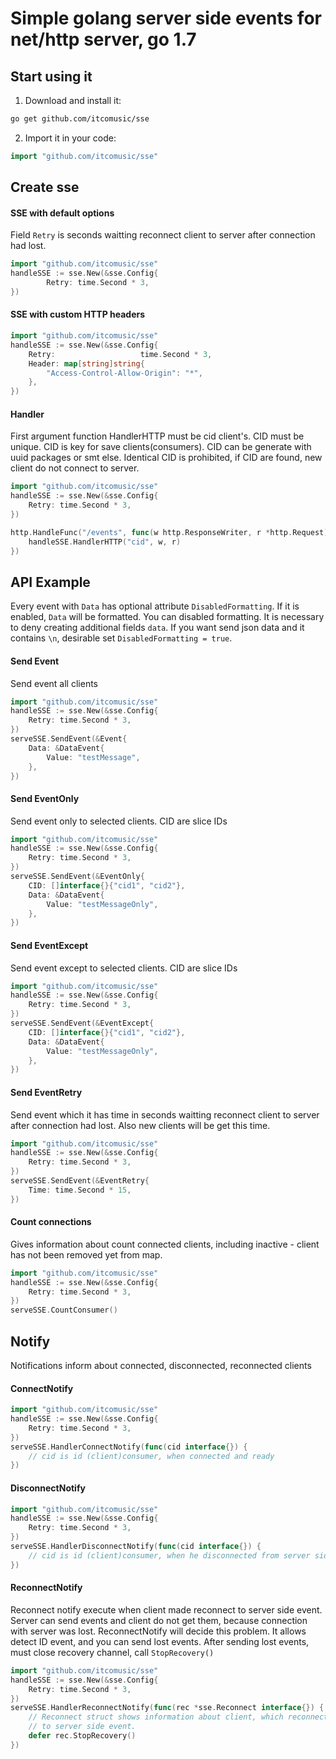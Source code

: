 Simple golang server side events for net/http server, go 1.7
==
## Start using it

1. Download and install it:

```sh
go get github.com/itcomusic/sse
```

2. Import it in your code:

```go
import "github.com/itcomusic/sse"
```

## Create sse

#### SSE with default options
Field ```Retry``` is seconds waitting reconnect client to server after
connection had lost.

```go
import "github.com/itcomusic/sse"
handleSSE := sse.New(&sse.Config{
        Retry: time.Second * 3,
})
```

#### SSE with custom HTTP headers

```go
import "github.com/itcomusic/sse"
handleSSE := sse.New(&sse.Config{
    Retry:                   time.Second * 3,
    Header: map[string]string{
        "Access-Control-Allow-Origin": "*",
    },
})
```

#### Handler  
First argument function HandlerHTTP must be cid client's. CID must be unique.
CID is key for save clients(consumers). CID can be generate with uuid packages or
smt else. Identical CID is prohibited, if CID are found, new client do not
connect to server.

```go
import "github.com/itcomusic/sse"
handleSSE := sse.New(&sse.Config{
    Retry: time.Second * 3,
})

http.HandleFunc("/events", func(w http.ResponseWriter, r *http.Request) {
    handleSSE.HandlerHTTP("cid", w, r)
})
```

## API Example
Every event with ```Data``` has optional attribute ```DisabledFormatting```. If
it is enabled, ```Data``` will be formatted.
You can disabled formatting. It is necessary to deny creating additional
fields ```data```. If you want send json data and it contains ```\n```, desirable
set ```DisabledFormatting = true```.


#### Send Event
Send event all clients

```go
import "github.com/itcomusic/sse"
handleSSE := sse.New(&sse.Config{
    Retry: time.Second * 3,
})
serveSSE.SendEvent(&Event{
	Data: &DataEvent{
		Value: "testMessage",
	},
})
```

#### Send EventOnly
Send event only to selected clients. CID are slice IDs

```go
import "github.com/itcomusic/sse"
handleSSE := sse.New(&sse.Config{
    Retry: time.Second * 3,
})
serveSSE.SendEvent(&EventOnly{
    CID: []interface{}{"cid1", "cid2"},
    Data: &DataEvent{
        Value: "testMessageOnly",
    },
})
```

#### Send EventExcept
Send event except to selected clients. CID are slice IDs

```go
import "github.com/itcomusic/sse"
handleSSE := sse.New(&sse.Config{
    Retry: time.Second * 3,
})
serveSSE.SendEvent(&EventExcept{
    CID: []interface{}{"cid1", "cid2"},
    Data: &DataEvent{
        Value: "testMessageOnly",
    },
})
```

#### Send EventRetry
Send event which it has time in seconds waitting reconnect client to server after
connection had lost. Also new clients will be get this time.

```go
import "github.com/itcomusic/sse"
handleSSE := sse.New(&sse.Config{
    Retry: time.Second * 3,
})
serveSSE.SendEvent(&EventRetry{
    Time: time.Second * 15,
})
```

#### Count connections
Gives information about count connected clients, including inactive -
client has not been removed yet from map.

```go
import "github.com/itcomusic/sse"
handleSSE := sse.New(&sse.Config{
    Retry: time.Second * 3,
})
serveSSE.CountConsumer()
```

## Notify
Notifications inform about connected, disconnected, reconnected clients

#### ConnectNotify

```go
import "github.com/itcomusic/sse"
handleSSE := sse.New(&sse.Config{
    Retry: time.Second * 3,
})
serveSSE.HandlerConnectNotify(func(cid interface{}) {
    // cid is id (client)consumer, when connected and ready
})
```

#### DisconnectNotify

```go
import "github.com/itcomusic/sse"
handleSSE := sse.New(&sse.Config{
    Retry: time.Second * 3,
})
serveSSE.HandlerDisconnectNotify(func(cid interface{}) {
    // cid is id (client)consumer, when he disconnected from server side event
})
```

#### ReconnectNotify
Reconnect notify execute when client made reconnect to server side event.
Server can send events and client do not get them, because connection with server
was lost. ReconnectNotify will decide this problem. It allows
detect ID event, and you can send lost events. After sending lost events, must
close recovery channel, call ```StopRecovery()```

```go
import "github.com/itcomusic/sse"
handleSSE := sse.New(&sse.Config{
    Retry: time.Second * 3,
})
serveSSE.HandlerReconnectNotify(func(rec *sse.Reconnect interface{}) {
    // Reconnect struct shows information about client, which reconnected
    // to server side event.
    defer rec.StopRecovery()
})
```
